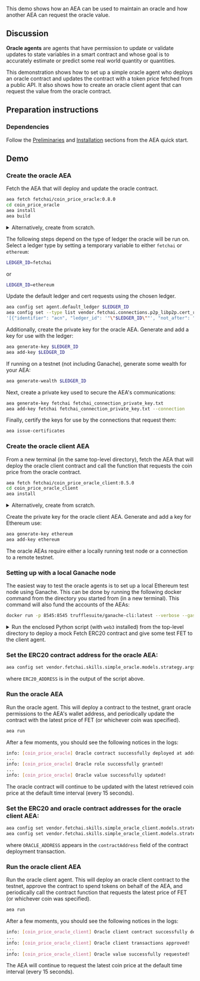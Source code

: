 This demo shows how an AEA can be used to maintain an oracle and how another AEA can request the oracle value.

## Discussion

**Oracle agents** are agents that have permission to update or validate updates to state variables in a smart contract and whose goal is to accurately estimate or predict some real world quantity or quantities.

This demonstration shows how to set up a simple oracle agent who deploys an oracle contract and updates the contract with a token price fetched from a public API. It also shows how to create an oracle client agent that can request the value from the oracle contract.

## Preparation instructions
 
### Dependencies

Follow the <a href="../quickstart/#preliminaries">Preliminaries</a> and <a href="../quickstart/#installation">Installation</a> sections from the AEA quick start.

## Demo

### Create the oracle AEA

Fetch the AEA that will deploy and update the oracle contract.

``` bash
aea fetch fetchai/coin_price_oracle:0.8.0
cd coin_price_oracle
aea install
aea build
```

<details><summary>Alternatively, create from scratch.</summary>
<p>

Create the AEA that will deploy the contract.

``` bash
aea create coin_price_oracle
cd coin_price_oracle
aea add connection fetchai/http_client:0.19.0
aea add connection fetchai/ledger:0.14.0
aea add connection fetchai/p2p_libp2p:0.17.0
aea add skill fetchai/advanced_data_request:0.1.0
aea add skill fetchai/simple_oracle:0.7.0
aea config set --type dict agent.dependencies \
'{
  "aea-ledger-fetchai": {"version": "<0.2.0,>=0.1.0"},
  "aea-ledger-ethereum": {"version": "<0.2.0,>=0.1.0"}
}'
aea config set agent.default_connection fetchai/p2p_libp2p:0.17.0
aea install
aea build
```

Set the URL for the data request skill:
```bash
aea config set --type str vendor.fetchai.skills.advanced_data_request.models.advanced_data_request_model.args.url "https://api.coingecko.com/api/v3/simple/price?ids=fetch-ai&vs_currencies=usd"
```

Specify the name and JSON path of the data to fetch from the API:
```bash
aea config set --type list vendor.fetchai.skills.advanced_data_request.models.advanced_data_request_model.args.outputs '[{"name": "price", "json_path": "fetch-ai.usd"}]'
```

Then update the agent configuration with the default routing:
``` bash
aea config set --type dict agent.default_routing \
'{
"fetchai/contract_api:0.12.0": "fetchai/ledger:0.14.0",
"fetchai/http:0.13.0": "fetchai/http_client:0.19.0",
"fetchai/ledger_api:0.11.0": "fetchai/ledger:0.14.0"
}'
```

</p>
</details>

The following steps depend on the type of ledger the oracle will be run on.
Select a ledger type by setting a temporary variable to either `fetchai` or `ethereum`:
```bash
LEDGER_ID=fetchai
```
or
```bash
LEDGER_ID=ethereum
```

Update the default ledger and cert requests using the chosen ledger.
```bash
aea config set agent.default_ledger $LEDGER_ID
aea config set --type list vendor.fetchai.connections.p2p_libp2p.cert_requests \
'[{"identifier": "acn", "ledger_id": '"\"$LEDGER_ID\""', "not_after": "2022-01-01", "not_before": "2021-01-01", "public_key": "fetchai", "save_path": ".certs/conn_cert.txt"}]'
```

Additionally, create the private key for the oracle AEA. Generate and add a key for use with the ledger:
``` bash
aea generate-key $LEDGER_ID
aea add-key $LEDGER_ID
```

If running on a testnet (not including Ganache), generate some wealth for your AEA:
```bash
aea generate-wealth $LEDGER_ID
```

Next, create a private key used to secure the AEA's communications:
``` bash
aea generate-key fetchai fetchai_connection_private_key.txt
aea add-key fetchai fetchai_connection_private_key.txt --connection
```

Finally, certify the keys for use by the connections that request them:
``` bash
aea issue-certificates
```

### Create the oracle client AEA

From a new terminal (in the same top-level directory), fetch the AEA that will deploy the oracle client contract and call the function that requests the coin price from the oracle contract.

``` bash
aea fetch fetchai/coin_price_oracle_client:0.5.0
cd coin_price_oracle_client
aea install
```

<details><summary>Alternatively, create from scratch.</summary>
<p>

Create the AEA that will deploy the contract.

``` bash
aea create coin_price_oracle_client
cd coin_price_oracle_client
aea add connection fetchai/http_client:0.19.0
aea add connection fetchai/ledger:0.14.0
aea add skill fetchai/simple_oracle_client:0.5.0
aea config set --type dict agent.dependencies \
'{
  "aea-ledger-fetchai": {"version": "<0.2.0,>=0.1.0"},
  "aea-ledger-ethereum": {"version": "<0.2.0,>=0.1.0"}
}'
aea config set agent.default_connection fetchai/ledger:0.14.0
aea install
aea build
```

Then update the agent configuration with the default routing:
``` bash
aea config set --type dict agent.default_routing \
'{
"fetchai/contract_api:0.12.0": "fetchai/ledger:0.14.0",
"fetchai/http:0.13.0": "fetchai/http_client:0.19.0",
"fetchai/ledger_api:0.11.0": "fetchai/ledger:0.14.0"
}'
```

Change the default ledger:
``` bash
aea config set agent.default_ledger ethereum
```

</p>
</details>

Create the private key for the oracle client AEA. Generate and add a key for Ethereum use:

``` bash
aea generate-key ethereum
aea add-key ethereum
```

The oracle AEAs require either a locally running test node or a connection to a remote testnet.

### Setting up with a local Ganache node

The easiest way to test the oracle agents is to set up a local Ethereum test node using Ganache. This can be done by running the following docker command from the directory you started from (in a new terminal). This command will also fund the accounts of the AEAs:

``` bash
docker run -p 8545:8545 trufflesuite/ganache-cli:latest --verbose --gasPrice=0 --gasLimit=0x1fffffffffffff --account="$(cat coin_price_oracle/ethereum_private_key.txt),1000000000000000000000" --account="$(cat coin_price_oracle_client/ethereum_private_key.txt),1000000000000000000000"
```

<details><summary>Run the enclosed Python script (with <code>web3</code> installed) from the top-level directory to deploy a mock Fetch ERC20 contract and give some test FET to the client agent.</summary>
<p>

``` python
import json
import os
from web3 import Web3

FILE_DIR = os.path.dirname(os.path.realpath(__file__))
CONTRACT_PATH = os.path.join(FILE_DIR, "coin_price_oracle_client/vendor/fetchai/contracts/fet_erc20/build/FetERC20Mock.json")
ORACLE_PRIVATE_KEY_PATH = os.path.join(FILE_DIR, "coin_price_oracle/ethereum_private_key.txt")
CLIENT_PRIVATE_KEY_PATH = os.path.join(FILE_DIR, "coin_price_oracle_client/ethereum_private_key.txt")

# Solidity source code
with open(CONTRACT_PATH) as file:
    compiled_sol = json.load(file)

# web3.py instance
w3 = Web3(Web3.HTTPProvider('http://127.0.0.1:8545'))

# Import oracle account from private key and set to default account
with open(ORACLE_PRIVATE_KEY_PATH) as file:
    private_key = file.read()
oracle_account = w3.eth.account.privateKeyToAccount(private_key)
w3.eth.defaultAccount = oracle_account.address

# Import client account from private key
with open(CLIENT_PRIVATE_KEY_PATH) as file:
    private_key = file.read()
client_account = w3.eth.account.privateKeyToAccount(private_key)

# Deploy mock Fetch ERC20 contract
FetERC20Mock = w3.eth.contract(abi=compiled_sol['abi'], bytecode=compiled_sol['bytecode'])

# Submit the transaction that deploys the contract
tx_hash = FetERC20Mock.constructor(
    name="FetERC20Mock",
    symbol="MFET",
    initialSupply=int(1e23),
    decimals_=18).transact()

# Wait for the transaction to be mined, and get the transaction receipt
tx_receipt = w3.eth.waitForTransactionReceipt(tx_hash)

# Print out the contract address
print("FetERC20Mock contract deployed at:", tx_receipt.contractAddress)

# Get deployed contract
fet_erc20_mock = w3.eth.contract(address=tx_receipt.contractAddress, abi=compiled_sol['abi'])

# Transfer some test FET to oracle client account
tx_hash = fet_erc20_mock.functions.transfer(client_account.address, int(1e20)).transact()
tx_receipt = w3.eth.waitForTransactionReceipt(tx_hash)
```

</p>
</details>

### Set the ERC20 contract address for the oracle AEA:
``` bash
aea config set vendor.fetchai.skills.simple_oracle.models.strategy.args.erc20_address ERC20_ADDRESS
```
where `ERC20_ADDRESS` is in the output of the script above.

### Run the oracle AEA

Run the oracle agent. This will deploy a contract to the testnet, grant oracle permissions to the AEA's wallet address, and periodically update the contract with the latest price of FET (or whichever coin was specified).
``` bash
aea run
```

After a few moments, you should see the following notices in the logs:
``` bash
info: [coin_price_oracle] Oracle contract successfully deployed at address: ...
...
info: [coin_price_oracle] Oracle role successfully granted!
...
info: [coin_price_oracle] Oracle value successfully updated!
```
The oracle contract will continue to be updated with the latest retrieved coin price at the default time interval (every 15 seconds).

### Set the ERC20 and oracle contract addresses for the oracle client AEA:
``` bash
aea config set vendor.fetchai.skills.simple_oracle_client.models.strategy.args.erc20_address ERC20_ADDRESS
aea config set vendor.fetchai.skills.simple_oracle_client.models.strategy.args.oracle_contract_address ORACLE_ADDRESS
```
where `ORACLE_ADDRESS` appears in the `contractAddress` field of the contract deployment transaction.

### Run the oracle client AEA

Run the oracle client agent. This will deploy an oracle client contract to the testnet, approve the contract to spend tokens on behalf of the AEA, and periodically call the contract function that requests the latest price of FET (or whichever coin was specified).
``` bash
aea run
```

After a few moments, you should see the following notices in the logs:
``` bash
info: [coin_price_oracle_client] Oracle client contract successfully deployed!
...
info: [coin_price_oracle_client] Oracle client transactions approved!
...
info: [coin_price_oracle_client] Oracle value successfully requested!
```
The AEA will continue to request the latest coin price at the default time interval (every 15 seconds).
